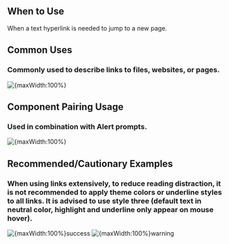 ## When to Use

When a text hyperlink is needed to jump to a new page.

## Common Uses

### Commonly used to describe links to files, websites, or pages.
![{maxWidth:100%}](001)

## Component Pairing Usage

### Used in combination with Alert prompts.

![{maxWidth:100%}](002)

## Recommended/Cautionary Examples

### When using links extensively, to reduce reading distraction, it is not recommended to apply theme colors or underline styles to all links. It is advised to use style three (default text in neutral color, highlight and underline only appear on mouse hover).

![{maxWidth:100%}success](003)
![{maxWidth:100%}warning](004)
